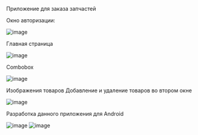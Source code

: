 Приложение для заказа запчастей

Окно авторизации:

![image](https://github.com/nanoprize/application-for-ordering-goods/assets/54024983/9281d431-eae9-4b8f-8ff5-30fa41b32220)

Главная страница 

![image](https://github.com/nanoprize/application-for-ordering-goods/assets/54024983/4ce658cc-187c-4c27-ad08-dcd7b929d4d4)

Combobox

![image](https://github.com/nanoprize/application-for-ordering-goods/assets/54024983/ac0f49bd-1a03-4074-9012-3d6e3fc397dc)

Изображения товаров
Добавление и удаление товаров во втором окне

![image](https://github.com/nanoprize/application-for-ordering-goods/assets/54024983/21fdf846-e9bc-47f6-8f1f-d3ba1b2d9bc2)

Разработка данного приложения для Android

![image](https://github.com/nanoprize/application-for-ordering-goods/assets/54024983/68e942e9-3465-4dae-922e-028363700853)
![image](https://github.com/nanoprize/application-for-ordering-goods/assets/54024983/40974ede-ae1c-4a7b-8031-d00de0aef10e)






